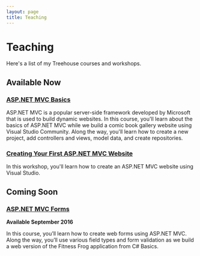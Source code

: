 ```yaml
---
layout: page
title: Teaching
---
```


# Teaching

Here's a list of my Treehouse courses and workshops.

## Available Now

### [ASP.NET MVC Basics](https://teamtreehouse.com/library/aspnet-mvc-basics)

ASP.NET MVC is a popular server-side framework developed by Microsoft that is used to build dynamic websites. In this course, you'll learn about the basics of ASP.NET MVC while we build a comic book gallery website using Visual Studio Community. Along the way, you'll learn how to create a new project, add controllers and views, model data, and create repositories.

### [Creating Your First ASP.NET MVC Website](https://teamtreehouse.com/library/creating-your-first-aspnet-mvc-website)

In this workshop, you'll learn how to create an ASP.NET MVC website using Visual Studio.

## Coming Soon

### [ASP.NET MVC Forms](https://teamtreehouse.com/library/aspnet-mvc-forms/upcoming)

**Available September 2016**

In this course, you’ll learn how to create web forms using ASP.NET MVC. Along the way, you’ll use various field types and form validation as we build a web version of the Fitness Frog application from C# Basics.
